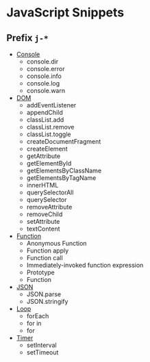# JavaScript Snippets

## Prefix `j-*`

- [Console](console/)
  - console.dir
  - console.error
  - console.info
  - console.log
  - console.warn
- [DOM](dom/)
  - addEventListener
  - appendChild
  - classList.add
  - classList.remove
  - classList.toggle
  - createDocumentFragment
  - createElement
  - getAttribute
  - getElementById
  - getElementsByClassName
  - getElementsByTagName
  - innerHTML
  - querySelectorAll
  - querySelector
  - removeAttribute
  - removeChild
  - setAttribute
  - textContent
- [Function](function/)
  - Anonymous Function
  - Function apply
  - Function call
  - Immediately-invoked function expression
  - Prototype
  - Function
- [JSON](json/)
  - JSON.parse
  - JSON.stringify
- [Loop](loop/)
  - forEach
  - for in
  - for
- [Timer](timer/)
  - setInterval
  - setTimeout
